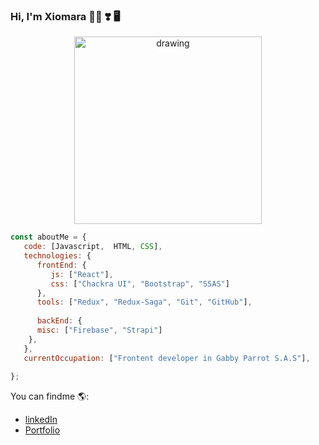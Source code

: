 ### Hi, I'm Xiomara  🧝‍♀️ ❣️ 🖥️

<p align="center">
 <img src="https://res.cloudinary.com/duzh7meuo/image/upload/v1649969692/k0g5ywthslcaegmwdnqc.svg" alt="drawing" width="300" />
</p>


```javascript
const aboutMe = {
   code: [Javascript,  HTML, CSS],
   technologies: {
      frontEnd: {
         js: ["React"],
         css: ["Chackra UI", "Bootstrap", "SSAS"]
      },
      tools: ["Redux", "Redux-Saga", "Git", "GitHub"],
      
      backEnd: {
      misc: ["Firebase", "Strapi"]
    },
   },
   currentOccupation: ["Frontent developer in Gabby Parrot S.A.S"],
   
};
```
You can findme 🌎:
- [linkedIn](https://www.linkedin.com/in/xiomara-garcia-32a0281b5?lipi=urn%3Ali%3Apage%3Ad_flagship3_profile_view_base_contact_details%3BjPj6VwoJTNm0%2BZ%2FsxRgn2g%3D%3D)
- [Portfolio](https://xiomarag.netlify.app/)
<!--

challenge: "I'm working towards being able to run a marathon.",
mobile: ["React-Native"],
-->
